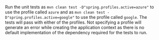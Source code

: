 Run the unit tests as `mvn clean test -D"spring.profiles.active=azure"` to use the profile called `azure`
and as `mvn clean test -D"spring.profiles.active=google"` to use the profile called `google`.  The tests
will pass with either of the profiles.  Not specifying a profile will generate an error while creating the
application context as there is no default implementation of the dependency required for the tests to run.

